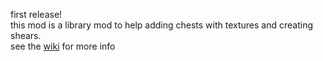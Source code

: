 first release!<br>
this mod is a library mod to help adding chests with textures and creating shears.<br>
see the [wiki]() for more info
